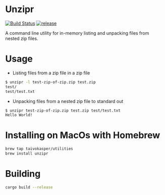 # Unzipr
[![Build Status](https://travis-ci.org/taivokasper/unzipr.svg?branch=master)](https://travis-ci.org/taivokasper/unzipr)
[![release](http://github-release-version.herokuapp.com/github/taivokasper/unzipr/release.svg?style=flat)](https://github.com/taivokasper/unzipr/releases/latest)

A command line utility for in-memory listing and unpacking files from nested zip files.

# Usage
* Listing files from a zip file in a zip file
```bash
$ unzipr -l test-zip-of-zip.zip test.zip
test/
test/test.txt
```
* Unpacking files from a nested zip file to standard out
```bash
$ unzipr test-zip-of-zip.zip test.zip test/test.txt
Hello World!
```

# Installing on MacOs with Homebrew
```bash
brew tap taivokasper/utilities
brew install unzipr
```

# Building
```bash
cargo build --release
```
